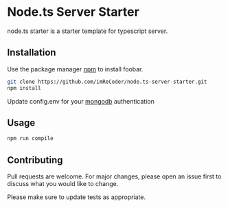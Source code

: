 # Node.ts Server Starter

node.ts starter is a starter template for typescript server.

## Installation

Use the package manager [npm](https://docs.npmjs.com/cli/v8/commands/npm-install) to install foobar.

```bash
git clone https://github.com/imReCoder/node.ts-server-starter.git
npm install 
```
Update config.env for your [mongodb](https://www.mongodb.com/cloud/atlas/lp/try2-in?utm_source=google&utm_campaign=gs_apac_india_search_core_brand_atlas_desktop&utm_term=mongodb&utm_medium=cpc_paid_search&utm_ad=e&utm_ad_campaign_id=12212624347&adgroup=115749713423&gclid=Cj0KCQiA_JWOBhDRARIsANymNOaoxbIjOhLH5J82caT82oCIJIa6iQ--dXw3DAw0xILxhAB7xv6uSF0aAoA_EALw_wcB) authentication

## Usage

```bash
npm run compile
```

## Contributing
Pull requests are welcome. For major changes, please open an issue first to discuss what you would like to change.

Please make sure to update tests as appropriate.
